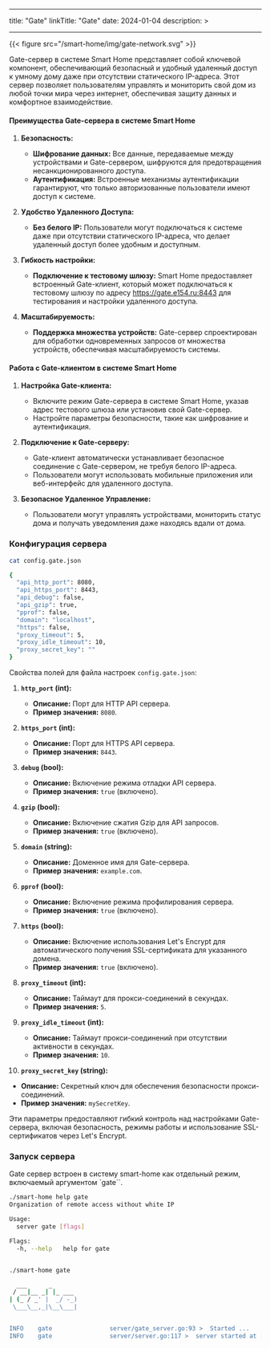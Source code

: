 
---
title: "Gate"
linkTitle: "Gate"
date: 2024-01-04
description: >
  
---

{{< figure src="/smart-home/img/gate-network.svg" >}}

Gate-сервер в системе Smart Home представляет собой ключевой компонент, обеспечивающий безопасный и удобный удаленный доступ к умному дому даже при отсутствии статического IP-адреса. Этот сервер позволяет пользователям управлять и мониторить свой дом из любой точки мира через интернет, обеспечивая защиту данных и комфортное взаимодействие.

#### Преимущества Gate-сервера в системе Smart Home

1. **Безопасность:**
    - **Шифрование данных:** Все данные, передаваемые между устройствами и Gate-сервером, шифруются для предотвращения несанкционированного доступа.
    - **Аутентификация:** Встроенные механизмы аутентификации гарантируют, что только авторизованные пользователи имеют доступ к системе.

2. **Удобство Удаленного Доступа:**
    - **Без белого IP:** Пользователи могут подключаться к системе даже при отсутствии статического IP-адреса, что делает удаленный доступ более удобным и доступным.

3. **Гибкость настройки:**
    - **Подключение к тестовому шлюзу:** Smart Home предоставляет встроенный Gate-клиент, который может подключаться к тестовому шлюзу по адресу https://gate.e154.ru:8443 для тестирования и настройки удаленного доступа.

4. **Масштабируемость:**
    - **Поддержка множества устройств:** Gate-сервер спроектирован для обработки одновременных запросов от множества устройств, обеспечивая масштабируемость системы.

#### Работа с Gate-клиентом в системе Smart Home

1. **Настройка Gate-клиента:**
    - Включите режим Gate-сервера в системе Smart Home, указав адрес тестового шлюза или установив свой Gate-сервер.
    - Настройте параметры безопасности, такие как шифрование и аутентификация.

2. **Подключение к Gate-серверу:**
    - Gate-клиент автоматически устанавливает безопасное соединение с Gate-сервером, не требуя белого IP-адреса.
    - Пользователи могут использовать мобильные приложения или веб-интерфейс для удаленного доступа.

3. **Безопасное Удаленное Управление:**
    - Пользователи могут управлять устройствами, мониторить статус дома и получать уведомления даже находясь вдали от дома.

### Конфигурация сервера

```bash
cat config.gate.json

{
  "api_http_port": 8080,
  "api_https_port": 8443,
  "api_debug": false,
  "api_gzip": true,
  "pprof": false,
  "domain": "localhost",
  "https": false,
  "proxy_timeout": 5,
  "proxy_idle_timeout": 10,
  "proxy_secret_key": ""
}

```
Свойства полей для файла настроек `config.gate.json`:

1. **`http_port` (int):**
   - **Описание:** Порт для HTTP API сервера.
   - **Пример значения:** `8080`.

2. **`https_port` (int):**
   - **Описание:** Порт для HTTPS API сервера.
   - **Пример значения:** `8443`.

3. **`debug` (bool):**
   - **Описание:** Включение режима отладки API сервера.
   - **Пример значения:** `true` (включено).

4. **`gzip` (bool):**
   - **Описание:** Включение сжатия Gzip для API запросов.
   - **Пример значения:** `true` (включено).

5. **`domain` (string):**
   - **Описание:** Доменное имя для Gate-сервера.
   - **Пример значения:** `example.com`.

6. **`pprof` (bool):**
   - **Описание:** Включение режима профилирования сервера.
   - **Пример значения:** `true` (включено).

7. **`https` (bool):**
   - **Описание:** Включение использования Let's Encrypt для автоматического получения SSL-сертификата для указанного домена.
   - **Пример значения:** `true` (включено).

8. **`proxy_timeout` (int):**
   - **Описание:** Таймаут для прокси-соединений в секундах.
   - **Пример значения:** `5`.

9. **`proxy_idle_timeout` (int):**
   - **Описание:** Таймаут прокси-соединений при отсутствии активности в секундах.
   - **Пример значения:** `10`.

10. **`proxy_secret_key` (string):**
   - **Описание:** Секретный ключ для обеспечения безопасности прокси-соединений.
   - **Пример значения:** `mySecretKey`.

Эти параметры предоставляют гибкий контроль над настройками Gate-сервера, включая безопасность, режимы работы и использование SSL-сертификатов через Let's Encrypt.

### Запуск сервера

Gate сервер встроен в систему smart-home как отдельный режим, включаемый аргументом `gate``.

```bash
./smart-home help gate
Organization of remote access without white IP

Usage:
  server gate [flags]

Flags:
  -h, --help   help for gate


./smart-home gate

  ___      _
 / __|__ _| |_ ___
| (_ / _' |  _/ -_)
 \___\__,_|\__\___|


INFO	gate            	server/gate_server.go:93 >	Started ...
INFO	gate            	server/server.go:117 >	server started at :8080
```

